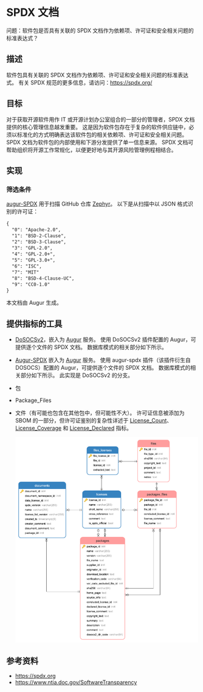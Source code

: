 # SPDX 文档

问题：软件包是否具有关联的 SPDX 文档作为依赖项、许可证和安全相关问题的标准表达式？

## 描述
软件包具有关联的 SPDX 文档作为依赖项、许可证和安全相关问题的标准表达式。 有关 SPDX 规范的更多信息，请访问：https://spdx.org/

## 目标
对于获取开源软件用作 IT 或开源计划办公室组合的一部分的管理者，SPDX 文档提供的核心管理信息越发重要。  这是因为软件包存在于复杂的软件供应链中，必须以标准化的方式明确表达该软件包的相关依赖项、许可证和安全相关问题。 SPDX 文档为软件包的内部使用和下游分发提供了单一信息来源。 SPDX 文档可帮助组织将开源工作常规化，以便更好地与其开源风险管理例程相结合。

## 实现

### 筛选条件

[augur-SPDX](https://github.com/chaoss/augur-spdx) 用于扫描 GitHub 仓库 [Zephyr](https://github.com/zephyrproject-rtos/zephyr)。 以下是从扫描中以 JSON 格式识别的许可证：
```
{
  "0": "Apache-2.0",
  "1": "BSD-2-Clause",
  "2": "BSD-3-Clause",
  "3": "GPL-2.0",
  "4": "GPL-2.0+",
  "5": "GPL-3.0+",
  "6": "ISC",
  "7": "MIT"
  "8": "BSD-4-Clause-UC",
  "9": "CC0-1.0"
}
```
本文档由 Augur 生成。

## 提供指标的工具

* [DoSOCSv2](https://github.com/DoSOCSv2/DoSOCSv2)，嵌入为 [Augur](https://github.com/chaoss/augur) 服务。 使用 DoSOCSv2 插件配置的 Augur，可提供逐个文件的 SPDX 文档。  数据库模式的相关部分如下所示。
* [Augur-SPDX](https://github.com/chaoss/augur-spdx) 嵌入为 [Augur](https://github.com/chaoss/augur) 服务。 使用 augur-spdx 插件（该插件衍生自 DOSOCS）配置的 Augur，可提供逐个文件的 SPDX 文档。  数据库模式的相关部分如下所示。 此实现是 DoSOCSv2 的分支。

* 包
* Package_Files
* 文件（有可能也包含在其他包中，但可能性不大）。 许可证信息被添加为 SBOM 的一部分，但许可证鉴别的复杂性详述于 [License_Count](https://github.com/chaoss/wg-risk/blob/master/metrics/License_Count.md)、[License_Coverage](https://github.com/chaoss/wg-risk/blob/master/metrics/License_Coverage.md) 和 [License_Declared](https://github.com/chaoss/wg-risk/blob/master/metrics/License_Declared.md) 指标。 
 
  ![SBOM](images/spdx-document_sbom.png)


## 参考资料
* https://spdx.org
* https://www.ntia.doc.gov/SoftwareTransparency  


